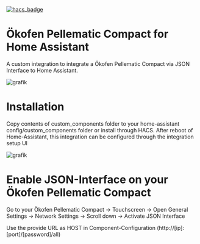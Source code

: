 [![hacs_badge](https://img.shields.io/badge/HACS-Default-orange.svg)](https://github.com/custom-components/hacs)

# Ökofen Pellematic Compact for Home Assistant

A custom integration to integrate a Ökofen Pellematic Compact via JSON Interface to Home Assistant.

![grafik](https://user-images.githubusercontent.com/29973737/211389282-c20125d7-c2d0-4177-9706-a069c22c5dd1.png)

# Installation

Copy contents of custom_components folder to your home-assistant config/custom_components folder or install through HACS.
After reboot of Home-Assistant, this integration can be configured through the integration setup UI

![grafik](https://user-images.githubusercontent.com/29973737/211389542-0800d1cf-6df9-45d4-8607-5f90689a8628.png)


# Enable JSON-Interface on your Ökofen Pellematic Compact

Go to your Ökofen Pellematic Compact 
  -> Touchscreen -> Open General Settings -> Network Settings 
    -> Scroll down -> Activate JSON Interface 
 
 Use the provide URL as HOST in Component-Configuration (http://[ip]:[port]/[password]/all)
